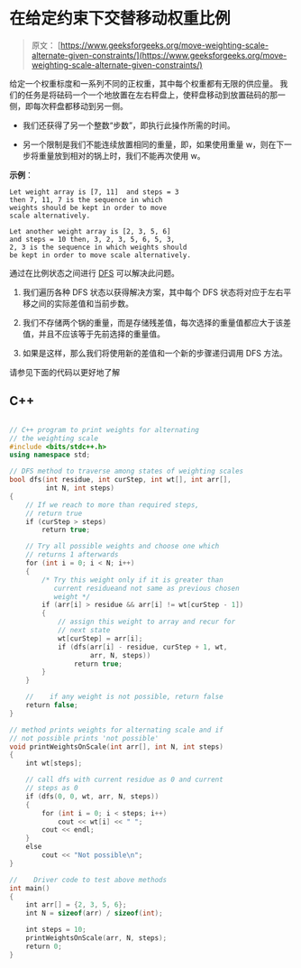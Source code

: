# 在给定约束下交替移动权重比例

> 原文： [https://www.geeksforgeeks.org/move-weighting-scale-alternate-given-constraints/](https://www.geeksforgeeks.org/move-weighting-scale-alternate-given-constraints/)

给定一个权重标度和一系列不同的正权重，其中每个权重都有无限的供应量。 我们的任务是将砝码一个一个地放置在左右秤盘上，使秤盘移动到放置砝码的那一侧，即每次秤盘都移动到另一侧。

*   我们还获得了另一个整数“步数”，即执行此操作所需的时间。

*   另一个限制是我们不能连续放置相同的重量，即，如果使用重量 w，则在下一步将重量放到相对的锅上时，我们不能再次使用 w。

**示例**：

```
Let weight array is [7, 11]  and steps = 3 
then 7, 11, 7 is the sequence in which 
weights should be kept in order to move
scale alternatively.

Let another weight array is [2, 3, 5, 6] 
and steps = 10 then, 3, 2, 3, 5, 6, 5, 3, 
2, 3 is the sequence in which weights should
be kept in order to move scale alternatively.

```

通过在比例状态之间进行 [DFS](https://www.geeksforgeeks.org/depth-first-traversal-for-a-graph/) 可以解决此问题。

1.  我们遍历各种 DFS 状态以获得解决方案，其中每个 DFS 状态将对应于左右平移之间的实际差值和当前步数。

2.  我们不存储两个锅的重量，而是存储残差值，每次选择的重量值都应大于该差值，并且不应该等于先前选择的重量值。

3.  如果是这样，那么我们将使用新的差值和一个新的步骤递归调用 DFS 方法。

请参见下面的代码以更好地了解

## C++

```cpp

// C++ program to print weights for alternating 
// the weighting scale 
#include <bits/stdc++.h> 
using namespace std; 

// DFS method to traverse among states of weighting scales 
bool dfs(int residue, int curStep, int wt[], int arr[], 
         int N, int steps) 
{ 
    // If we reach to more than required steps, 
    // return true 
    if (curStep > steps) 
        return true; 

    // Try all possible weights and choose one which 
    // returns 1 afterwards 
    for (int i = 0; i < N; i++) 
    { 
        /* Try this weight only if it is greater than 
           current residueand not same as previous chosen 
           weight */
        if (arr[i] > residue && arr[i] != wt[curStep - 1]) 
        { 
            // assign this weight to array and recur for 
            // next state 
            wt[curStep] = arr[i]; 
            if (dfs(arr[i] - residue, curStep + 1, wt, 
                    arr, N, steps)) 
                return true; 
        } 
    } 

    //    if any weight is not possible, return false 
    return false; 
} 

// method prints weights for alternating scale and if 
// not possible prints 'not possible' 
void printWeightsOnScale(int arr[], int N, int steps) 
{ 
    int wt[steps]; 

    // call dfs with current residue as 0 and current 
    // steps as 0 
    if (dfs(0, 0, wt, arr, N, steps)) 
    { 
        for (int i = 0; i < steps; i++) 
            cout << wt[i] << " "; 
        cout << endl; 
    } 
    else
        cout << "Not possible\n"; 
} 

//    Driver code to test above methods 
int main() 
{ 
    int arr[] = {2, 3, 5, 6}; 
    int N = sizeof(arr) / sizeof(int); 

    int steps = 10; 
    printWeightsOnScale(arr, N, steps); 
    return 0; 
} 

```
